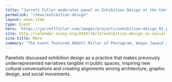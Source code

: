 ```yaml
---
title: "Jarrett Fuller moderates panel on Exhibition Design at the Center For Architecture"
permalink: "/news/exhibition-design"
layout: news-item
type: Event
hero: 'https://jarrettfuller.com/images/projects/exhibition-design_01.png'
site: http://calendar.aiany.org/2019/10/22/exhibition-design-as-social-practice/
site-title: More
summary: "The event featured Abbott Miller of Pentagram, Waqas Jawaid and Andy Chen of Isometric Studio, Sarah Gephart and Aleica Chen of mgmt and Jonathan Jackson of WSDIA."
---
```


Panelists discussed exhibition design as a practice that makes previously underrepresented narratives tangible in public spaces, inspiring new cultural conversations and creating alignments among architecture, graphic design, and social movements.
